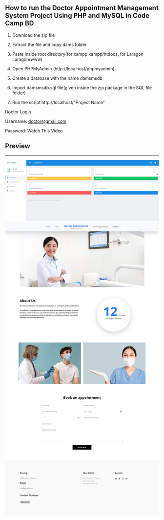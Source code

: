 ## How to run the Doctor Appointment Management System Project Using PHP and MySQL in Code Camp BD

1. Download the zip file

2. Extract the file and copy dams folder

3. Paste inside root directory(for xampp xampp/htdocs, for Laragon Laragon/www)

4. Open PHPMyAdmin (http://localhost/phpmyadmin)

5. Create a database with the name damsmsdb

6. Import damsmsdb.sql file(given inside the zip package in the SQL file folder)

7. Run the script http://localhost/"Project Name"


Doctor Login

Username: doctor@gmail.com

Password: Watch This Video


## Preview 
----------------------------
<img src="01.png">
<img src="02.png">